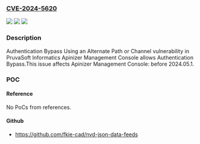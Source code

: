 ### [CVE-2024-5620](https://cve.mitre.org/cgi-bin/cvename.cgi?name=CVE-2024-5620)
![](https://img.shields.io/static/v1?label=Product&message=Apinizer%20Management%20Console&color=blue)
![](https://img.shields.io/static/v1?label=Version&message=0%3C%202024.05.1%20&color=brighgreen)
![](https://img.shields.io/static/v1?label=Vulnerability&message=CWE-288%20Authentication%20Bypass%20Using%20an%20Alternate%20Path%20or%20Channel&color=brighgreen)

### Description

Authentication Bypass Using an Alternate Path or Channel vulnerability in PruvaSoft Informatics Apinizer Management Console allows Authentication Bypass.This issue affects Apinizer Management Console: before 2024.05.1.

### POC

#### Reference
No PoCs from references.

#### Github
- https://github.com/fkie-cad/nvd-json-data-feeds

